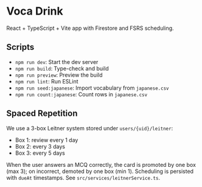 # Voca Drink

React + TypeScript + Vite app with Firestore and FSRS scheduling.

## Scripts

- `npm run dev`: Start the dev server
- `npm run build`: Type-check and build
- `npm run preview`: Preview the build
- `npm run lint`: Run ESLint
- `npm run seed:japanese`: Import vocabulary from `japanese.csv`
- `npm run count:japanese`: Count rows in `japanese.csv`

## Spaced Repetition

We use a 3-box Leitner system stored under `users/{uid}/leitner`:

- Box 1: review every 1 day
- Box 2: every 3 days
- Box 3: every 5 days

When the user answers an MCQ correctly, the card is promoted by one box (max 3); on incorrect, demoted by one box (min 1). Scheduling is persisted with `dueAt` timestamps. See `src/services/leitnerService.ts`.
